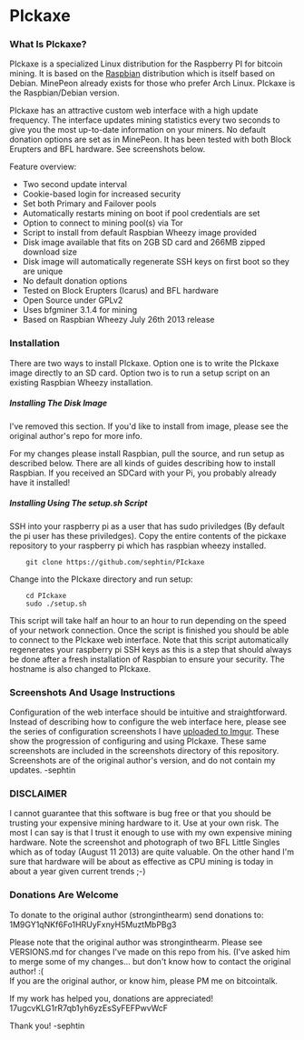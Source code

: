 # PIckaxe 

### What Is PIckaxe?
PIckaxe is a specialized Linux distribution for the Raspberry PI for bitcoin mining. It is based on the [Raspbian](http://www.raspbian.org) distribution which is itself based on Debian. MinePeon already exists for those who prefer Arch Linux. PIckaxe is the Raspbian/Debian version.

PIckaxe has an attractive custom web interface with a high update frequency.  The interface updates mining statistics every two seconds to give you the most up-to-date information on your miners. No default donation options are set as in MinePeon. It has been tested with both Block Erupters and BFL hardware. See screenshots below.

Feature overview:
* Two second update interval
* Cookie-based login for increased security
* Set both Primary and Failover pools
* Automatically restarts mining on boot if pool credentials are set
* Option to connect to mining pool(s) via Tor
* Script to install from default Raspbian Wheezy image provided
* Disk image available that fits on 2GB SD card and 266MB zipped download size
* Disk image will automatically regenerate SSH keys on first boot so they are unique
* No default donation options
* Tested on Block Erupters (Icarus) and BFL hardware
* Open Source under GPLv2
* Uses bfgminer 3.1.4 for mining
* Based on Raspbian Wheezy July 26th 2013 release

### Installation

There are two ways to install PIckaxe. Option one is to write the PIckaxe image directly to an SD card. Option two is to run a setup script on an existing Raspbian Wheezy installation.

##### Installing The Disk Image

I've removed this section.  If you'd like to install from image, please see the original author's repo for more info.  

For my changes please install Raspbian, pull the source, and run setup as described below.  There are all kinds of guides describing how to install Raspbian.  If you received an SDCard with your Pi, you probably already have it installed!

##### Installing Using The setup.sh Script

SSH into your raspberry pi as a user that has sudo priviledges (By default the pi user has these priviledges). 
Copy the entire contents of the pickaxe repository to your raspberry pi which has raspbian wheezy installed.  

		git clone https://github.com/sephtin/PIckaxe

Change into the PIckaxe directory and run setup:

		cd PIckaxe
		sudo ./setup.sh

This script will take half an hour to an hour to run depending on the speed of your network connection. Once the script is finished you should be able to connect to the PIckaxe web interface. Note that this script automatically regenerates your raspberry pi SSH keys as this is a step that should always be done after a fresh installation of Raspbian to ensure your security. The hostname is also changed to PIckaxe.


### Screenshots And Usage Instructions

Configuration of the web interface should be intuitive and straightforward. Instead of describing how to configure the web interface here, please see the series of configuration screenshots I have [uploaded to Imgur](http://imgur.com/a/B9FyJ). These show the progression of configuring and using PIckaxe. These same screenshots are included in the screenshots directory of this repository.
Screenshots are of the original author's version, and do not contain my updates.  -sephtin

### DISCLAIMER

I cannot guarantee that this software is bug free or that you should be trusting your expensive mining hardware to it. Use at your own risk. The most I can say is that I trust it enough to use with my own expensive mining hardware. Note the screenshot and photograph of two BFL Little Singles which as of today (August 11 2013) are quite valuable. On the other hand I'm sure that hardware will be about as effective as CPU mining is today in about a year given current trends ;-)


### Donations Are Welcome

To donate to the original author (stronginthearm) send donations to: 1M9GY1qNKf6Fo1HRUyFxnyH5MuztMbPBg3

Please note that the original author was stronginthearm.  Please see VERSIONS.md for changes I've made on this repo from his. (I've asked him to merge some of my changes... but don't know how to contact the original author! :(  
If you are the original author, or know him, please PM me on bitcointalk.

If my work has helped you, donations are appreciated!  17ugcvKLG1rR7qb1yh6yzEsSyFEFPwvWcF

Thank you!
-sephtin
